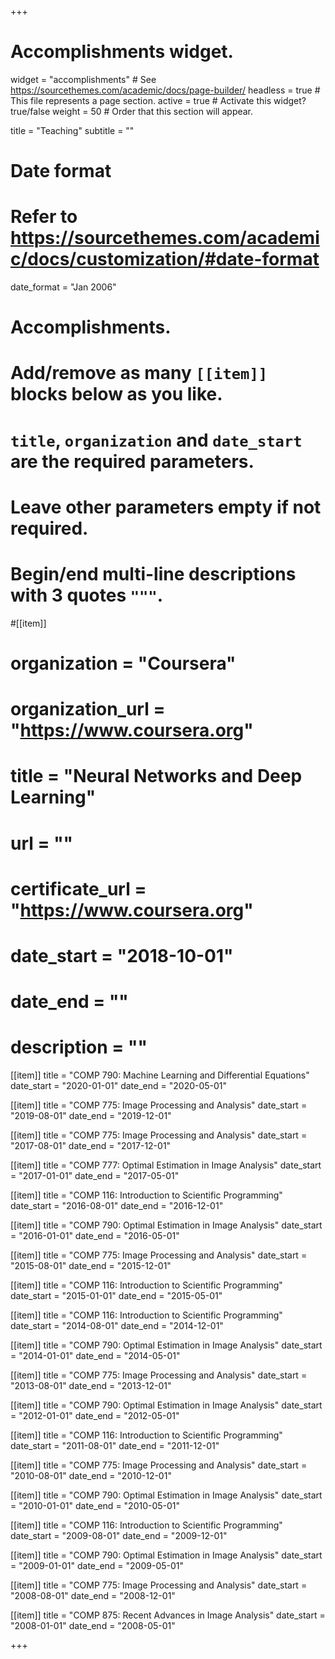 +++
# Accomplishments widget.
widget = "accomplishments"  # See https://sourcethemes.com/academic/docs/page-builder/
headless = true  # This file represents a page section.
active = true  # Activate this widget? true/false
weight = 50  # Order that this section will appear.

title = "Teaching"
subtitle = ""

# Date format
#   Refer to https://sourcethemes.com/academic/docs/customization/#date-format
date_format = "Jan 2006"

# Accomplishments.
#   Add/remove as many `[[item]]` blocks below as you like.
#   `title`, `organization` and `date_start` are the required parameters.
#   Leave other parameters empty if not required.
#   Begin/end multi-line descriptions with 3 quotes `"""`.

#[[item]]
#  organization = "Coursera"
#  organization_url = "https://www.coursera.org"
#  title = "Neural Networks and Deep Learning"
#  url = ""
#  certificate_url = "https://www.coursera.org"
#  date_start = "2018-10-01"
#  date_end = ""
#  description = ""

[[item]]
  title = "COMP 790: Machine Learning and Differential Equations"
  date_start = "2020-01-01"
  date_end = "2020-05-01"

[[item]]
  title = "COMP 775: Image Processing and Analysis"
  date_start = "2019-08-01"
  date_end = "2019-12-01"

[[item]]
  title = "COMP 775: Image Processing and Analysis"
  date_start = "2017-08-01"
  date_end = "2017-12-01"

[[item]]
  title = "COMP 777: Optimal Estimation in Image Analysis"
  date_start = "2017-01-01"
  date_end = "2017-05-01"

[[item]]
  title = "COMP 116: Introduction to Scientific Programming"
  date_start = "2016-08-01"
  date_end = "2016-12-01"

[[item]]
  title = "COMP 790: Optimal Estimation in Image Analysis"
  date_start = "2016-01-01"
  date_end = "2016-05-01"

[[item]]
  title = "COMP 775: Image Processing and Analysis"
  date_start = "2015-08-01"
  date_end = "2015-12-01"

[[item]]
  title = "COMP 116: Introduction to Scientific Programming"
  date_start = "2015-01-01"
  date_end = "2015-05-01"

[[item]]
  title = "COMP 116: Introduction to Scientific Programming"
  date_start = "2014-08-01"
  date_end = "2014-12-01"

[[item]]
  title = "COMP 790: Optimal Estimation in Image Analysis"
  date_start = "2014-01-01"
  date_end = "2014-05-01"

[[item]]
  title = "COMP 775: Image Processing and Analysis"
  date_start = "2013-08-01"
  date_end = "2013-12-01"

[[item]]
  title = "COMP 790: Optimal Estimation in Image Analysis"
  date_start = "2012-01-01"
  date_end = "2012-05-01"

[[item]]
  title = "COMP 116: Introduction to Scientific Programming"
  date_start = "2011-08-01"
  date_end = "2011-12-01"

[[item]]
  title = "COMP 775: Image Processing and Analysis"
  date_start = "2010-08-01"
  date_end = "2010-12-01"

[[item]]
  title = "COMP 790: Optimal Estimation in Image Analysis"
  date_start = "2010-01-01"
  date_end = "2010-05-01"

[[item]]
  title = "COMP 116: Introduction to Scientific Programming"
  date_start = "2009-08-01"
  date_end = "2009-12-01"

[[item]]
  title = "COMP 790: Optimal Estimation in Image Analysis"
  date_start = "2009-01-01"
  date_end = "2009-05-01"

[[item]]
  title = "COMP 775: Image Processing and Analysis"
  date_start = "2008-08-01"
  date_end = "2008-12-01"

[[item]]
  title = "COMP 875: Recent Advances in Image Analysis"
  date_start = "2008-01-01"
  date_end = "2008-05-01"

+++

